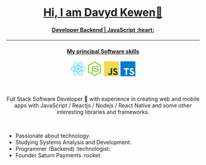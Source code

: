 
<h1 align="center">
  <a href="#">
    Hi, I am Davyd Kewen👋
  </a>
</h1>


<h4 align="center">
  <a href="#">
    Developer Backend | JavaScript :heart:
  </a>
</h4>

<hr>

<h4 align="center">
  <a href="#">
    My principal Software skills
  </a>
  <br>
  <br>
  <a><img align="center" alt="react-js" width="40" heigth="4" src="https://raw.githubusercontent.com/devicons/devicon/master/icons/react/react-original.svg" style="max-heigth:100%"></img></a>
    <a><img align="center" alt="nodejs" width="40" heigth="4" src="https://raw.githubusercontent.com/devicons/devicon/master/icons/nodejs/nodejs-original.svg" style="max-heigth:100%"></img></a>
    <a><img align="center" alt="javascript" width="40" heigth="4" src="https://raw.githubusercontent.com/devicons/devicon/master/icons/javascript/javascript-original.svg" style="max-heigth:100%"></img></a>
    <a><img align="center" alt="typescript" width="40" heigth="4" src="https://raw.githubusercontent.com/devicons/devicon/master/icons/typescript/typescript-original.svg" style="max-heigth:100%"></img></a>

</h4>

<br>

<p align="center" >
  Full Stack Software Developer 🚀 with experience in creating web and mobile apps with JavaScript / Reactjs / Nodejs / React Native and some other interesting libraries and frameworks.
</p>

<br>

<ul>
  <li> Passionate about technology. </li>
  <li> Studying Systems Analysis and Development. </li>
  <li> Programmer (Backend) :technologist: </li>
  <li> Founder Saturn Payments :rocket: </li>
</ul>
